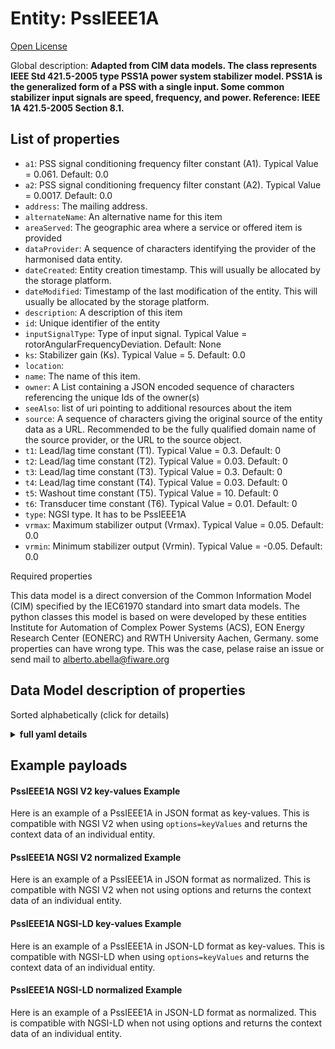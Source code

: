 Entity: PssIEEE1A  
=================  
[Open License](https://github.com/smart-data-models//dataModel.EnergyCIM/blob/master/PssIEEE1A/LICENSE.md)  
Global description: **Adapted from CIM data models. The class represents IEEE Std 421.5-2005 type PSS1A power system stabilizer model. PSS1A is the generalized form of a PSS with a single input. Some common stabilizer input signals are speed, frequency, and power.  Reference: IEEE 1A 421.5-2005 Section 8.1.**  

## List of properties  

- `a1`: PSS signal conditioning frequency filter constant (A1).  Typical Value = 0.061. Default: 0.0  - `a2`: PSS signal conditioning frequency filter constant (A2).  Typical Value = 0.0017. Default: 0.0  - `address`: The mailing address.  - `alternateName`: An alternative name for this item  - `areaServed`: The geographic area where a service or offered item is provided  - `dataProvider`: A sequence of characters identifying the provider of the harmonised data entity.  - `dateCreated`: Entity creation timestamp. This will usually be allocated by the storage platform.  - `dateModified`: Timestamp of the last modification of the entity. This will usually be allocated by the storage platform.  - `description`: A description of this item  - `id`: Unique identifier of the entity  - `inputSignalType`: Type of input signal.  Typical Value = rotorAngularFrequencyDeviation. Default: None  - `ks`: Stabilizer gain (Ks).  Typical Value = 5. Default: 0.0  - `location`:   - `name`: The name of this item.  - `owner`: A List containing a JSON encoded sequence of characters referencing the unique Ids of the owner(s)  - `seeAlso`: list of uri pointing to additional resources about the item  - `source`: A sequence of characters giving the original source of the entity data as a URL. Recommended to be the fully qualified domain name of the source provider, or the URL to the source object.  - `t1`: Lead/lag time constant (T1).  Typical Value = 0.3. Default: 0  - `t2`: Lead/lag time constant (T2).  Typical Value = 0.03. Default: 0  - `t3`: Lead/lag time constant (T3).  Typical Value = 0.3. Default: 0  - `t4`: Lead/lag time constant (T4).  Typical Value = 0.03. Default: 0  - `t5`: Washout time constant (T5).  Typical Value = 10. Default: 0  - `t6`: Transducer time constant (T6).  Typical Value = 0.01. Default: 0  - `type`: NGSI type. It has to be PssIEEE1A  - `vrmax`: Maximum stabilizer output (Vrmax).  Typical Value = 0.05. Default: 0.0  - `vrmin`: Minimum stabilizer output (Vrmin).  Typical Value = -0.05. Default: 0.0    
Required properties  
This data model is a direct conversion of the Common Information Model (CIM) specified by the IEC61970 standard into smart data models. The python classes this model is based on were developed by these entities Institute for Automation of Complex Power Systems (ACS), EON Energy Research Center (EONERC) and RWTH University Aachen, Germany. some properties can have wrong type. This was the case, pelase raise an issue or send mail to alberto.abella@fiware.org  
## Data Model description of properties  
Sorted alphabetically (click for details)  
<details><summary><strong>full yaml details</strong></summary>    
```yaml  
PssIEEE1A:    
  description: 'Adapted from CIM data models. The class represents IEEE Std 421.5-2005 type PSS1A power system stabilizer model. PSS1A is the generalized form of a PSS with a single input. Some common stabilizer input signals are speed, frequency, and power.  Reference: IEEE 1A 421.5-2005 Section 8.1.'    
  properties:    
    a1:    
      description: 'PSS signal conditioning frequency filter constant (A1).  Typical Value = 0.061. Default: 0.0'    
      type: number    
      x-ngsi:    
        model: https://schema.org/Number    
    a2:    
      description: 'PSS signal conditioning frequency filter constant (A2).  Typical Value = 0.0017. Default: 0.0'    
      type: number    
      x-ngsi:    
        model: https://schema.org/Number    
    address:    
      description: 'The mailing address.'    
      properties:    
        addressCountry:    
          description: 'Property. The country. For example, Spain. Model:''https://schema.org/Text'''    
          type: string    
        addressLocality:    
          description: 'Property. The locality in which the street address is, and which is in the region. Model:''https://schema.org/Text'''    
          type: string    
        addressRegion:    
          description: 'Property. The region in which the locality is, and which is in the country. Model:''https://schema.org/Text'''    
          type: string    
        areaServed:    
          description: 'Property. The geographic area where a service or offered item is provided. Model:''https://schema.org/Text'''    
          type: string    
        postOfficeBoxNumber:    
          description: 'Property. The post office box number for PO box addresses. For example, Spain. Model:''https://schema.org/Text'''    
          type: string    
        postalCode:    
          description: 'Property. The postal code. For example, Spain. Model:''https://schema.org/Text'''    
          type: string    
        streetAddress:    
          description: 'Property. The street address. Model:''https://schema.org/Text'''    
          type: string    
      type: Property    
    alternateName:    
      description: 'An alternative name for this item'    
      type: Property    
    areaServed:    
      description: 'The geographic area where a service or offered item is provided'    
      type: Property    
      x-ngsi:    
        model: https://schema.org/Text    
    dataProvider:    
      description: 'A sequence of characters identifying the provider of the harmonised data entity.'    
      type: Property    
    dateCreated:    
      description: 'Entity creation timestamp. This will usually be allocated by the storage platform.'    
      format: date-time    
      type: Property    
    dateModified:    
      description: 'Timestamp of the last modification of the entity. This will usually be allocated by the storage platform.'    
      format: date-time    
      type: Property    
    description:    
      description: 'A description of this item'    
      type: Property    
    id:    
      anyOf: &pssieee1a_-_properties_-_owner_-_items_-_anyof    
        - description: 'Property. Identifier format of any NGSI entity'    
          maxLength: 256    
          minLength: 1    
          pattern: ^[\w\-\.\{\}\$\+\*\[\]`|~^@!,:\\]+$    
          type: string    
        - description: 'Property. Identifier format of any NGSI entity'    
          format: uri    
          type: string    
      description: 'Unique identifier of the entity'    
      type: Property    
    inputSignalType:    
      description: 'Type of input signal.  Typical Value = rotorAngularFrequencyDeviation. Default: None'    
      type: number    
      x-ngsi:    
        model: https://schema.org/Number    
    ks:    
      description: 'Stabilizer gain (Ks).  Typical Value = 5. Default: 0.0'    
      type: number    
      x-ngsi:    
        model: https://schema.org/Number    
    location:    
      $id: https://geojson.org/schema/Geometry.json    
      $schema: "http://json-schema.org/draft-07/schema#"    
      oneOf:    
        - properties:    
            bbox:    
              items:    
                type: number    
              minItems: 4    
              type: array    
            coordinates:    
              items:    
                type: number    
              minItems: 2    
              type: array    
            type:    
              enum:    
                - Point    
              type: string    
          required:    
            - type    
            - coordinates    
          title: 'GeoJSON Point'    
          type: object    
        - properties:    
            bbox:    
              items:    
                type: number    
              minItems: 4    
              type: array    
            coordinates:    
              items:    
                items:    
                  type: number    
                minItems: 2    
                type: array    
              minItems: 2    
              type: array    
            type:    
              enum:    
                - LineString    
              type: string    
          required:    
            - type    
            - coordinates    
          title: 'GeoJSON LineString'    
          type: object    
        - properties:    
            bbox:    
              items:    
                type: number    
              minItems: 4    
              type: array    
            coordinates:    
              items:    
                items:    
                  items:    
                    type: number    
                  minItems: 2    
                  type: array    
                minItems: 4    
                type: array    
              type: array    
            type:    
              enum:    
                - Polygon    
              type: string    
          required:    
            - type    
            - coordinates    
          title: 'GeoJSON Polygon'    
          type: object    
        - properties:    
            bbox:    
              items:    
                type: number    
              minItems: 4    
              type: array    
            coordinates:    
              items:    
                items:    
                  type: number    
                minItems: 2    
                type: array    
              type: array    
            type:    
              enum:    
                - MultiPoint    
              type: string    
          required:    
            - type    
            - coordinates    
          title: 'GeoJSON MultiPoint'    
          type: object    
        - properties:    
            bbox:    
              items:    
                type: number    
              minItems: 4    
              type: array    
            coordinates:    
              items:    
                items:    
                  items:    
                    type: number    
                  minItems: 2    
                  type: array    
                minItems: 2    
                type: array    
              type: array    
            type:    
              enum:    
                - MultiLineString    
              type: string    
          required:    
            - type    
            - coordinates    
          title: 'GeoJSON MultiLineString'    
          type: object    
        - properties:    
            bbox:    
              items:    
                type: number    
              minItems: 4    
              type: array    
            coordinates:    
              items:    
                items:    
                  items:    
                    items:    
                      type: number    
                    minItems: 2    
                    type: array    
                  minItems: 4    
                  type: array    
                type: array    
              type: array    
            type:    
              enum:    
                - MultiPolygon    
              type: string    
          required:    
            - type    
            - coordinates    
          title: 'GeoJSON MultiPolygon'    
          type: object    
      title: 'GeoJSON Geometry'    
    name:    
      description: 'The name of this item.'    
      type: Property    
    owner:    
      description: 'A List containing a JSON encoded sequence of characters referencing the unique Ids of the owner(s)'    
      items:    
        anyOf: *pssieee1a_-_properties_-_owner_-_items_-_anyof    
        description: 'Property. Unique identifier of the entity'    
      type: Property    
    seeAlso:    
      description: 'list of uri pointing to additional resources about the item'    
      oneOf:    
        - items:    
            - format: uri    
              type: string    
          minItems: 1    
          type: array    
        - format: uri    
          type: string    
      type: Property    
    source:    
      description: 'A sequence of characters giving the original source of the entity data as a URL. Recommended to be the fully qualified domain name of the source provider, or the URL to the source object.'    
      type: Property    
    t1:    
      description: 'Lead/lag time constant (T1).  Typical Value = 0.3. Default: 0'    
      type: number    
      x-ngsi:    
        model: https://schema.org/Number    
    t2:    
      description: 'Lead/lag time constant (T2).  Typical Value = 0.03. Default: 0'    
      type: number    
      x-ngsi:    
        model: https://schema.org/Number    
    t3:    
      description: 'Lead/lag time constant (T3).  Typical Value = 0.3. Default: 0'    
      type: number    
      x-ngsi:    
        model: https://schema.org/Number    
    t4:    
      description: 'Lead/lag time constant (T4).  Typical Value = 0.03. Default: 0'    
      type: number    
      x-ngsi:    
        model: https://schema.org/Number    
    t5:    
      description: 'Washout time constant (T5).  Typical Value = 10. Default: 0'    
      type: number    
      x-ngsi:    
        model: https://schema.org/Number    
    t6:    
      description: 'Transducer time constant (T6).  Typical Value = 0.01. Default: 0'    
      type: number    
      x-ngsi:    
        model: https://schema.org/Number    
    type:    
      description: 'NGSI type. It has to be PssIEEE1A'    
      enum:    
        - PssIEEE1A    
      type: Property    
    vrmax:    
      description: 'Maximum stabilizer output (Vrmax).  Typical Value = 0.05. Default: 0.0'    
      type: number    
      x-ngsi:    
        model: https://schema.org/Number    
    vrmin:    
      description: 'Minimum stabilizer output (Vrmin).  Typical Value = -0.05. Default: 0.0'    
      type: number    
      x-ngsi:    
        model: https://schema.org/Number    
  required: []    
  type: object    
```  
</details>    
## Example payloads    
#### PssIEEE1A NGSI V2 key-values Example    
Here is an example of a PssIEEE1A in JSON format as key-values. This is compatible with NGSI V2 when  using `options=keyValues` and returns the context data of an individual entity.  
#### PssIEEE1A NGSI V2 normalized Example    
Here is an example of a PssIEEE1A in JSON format as normalized. This is compatible with NGSI V2 when not using options and returns the context data of an individual entity.  
#### PssIEEE1A NGSI-LD key-values Example    
Here is an example of a PssIEEE1A in JSON-LD format as key-values. This is compatible with NGSI-LD when  using `options=keyValues` and returns the context data of an individual entity.  
#### PssIEEE1A NGSI-LD normalized Example    
Here is an example of a PssIEEE1A in JSON-LD format as normalized. This is compatible with NGSI-LD when not using options and returns the context data of an individual entity.  

